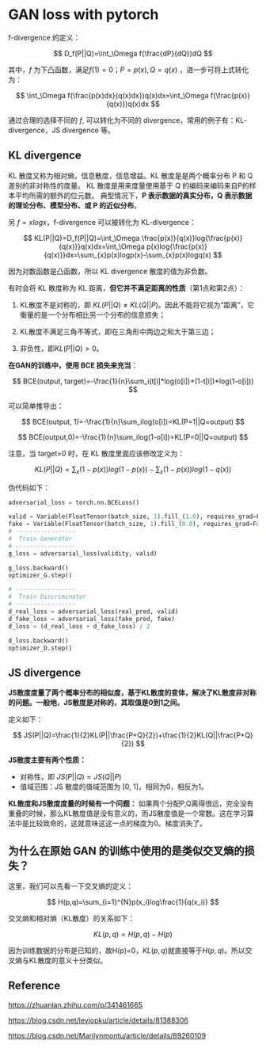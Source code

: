 # GAN loss with pytorch

f-divergence 的定义：

$$
D_f(P||Q)=\int_\Omega f(\frac{dP}{dQ})dQ
$$

其中，$f$ 为下凸函数，满足$f(1)=0$；$P=p(x), Q=q(x)$ ，进一步可将上式转化为：

$$
\int_\Omega f(\frac{p(x)dx}{q(x)dx})q(x)dx=\int_\Omega f(\frac{p(x)}{q(x)})q(x)dx
$$

通过合理的选择不同的 $f$, 可以转化为不同的 divergence，常用的例子有：KL- divergence，JS divergence 等。

## KL divergence

KL 散度又称为相对熵，信息散度，信息增益。KL 散度是是两个概率分布 P 和 Q 差别的非对称性的度量。 KL 散度是用来度量使用基于 Q 的编码来编码来自P的样本平均所需的额外的位元数。 典型情况下，**P 表示数据的真实分布，Q 表示数据的理论分布、模型分布、或 P 的近似分布**。

另 $f=xlogx$，f-divergence 可以被转化为 KL-divergence：

$$
KL(P||Q)=D_f(P||Q)=\int_\Omega \frac{p(x)}{q(x)}log{\frac{p(x)}{q(x)}}q(x)dx=\int_\Omega p(x)log{\frac{p(x)}{q(x)}}dx=\sum_{x}p(x)logp(x)-\sum_{x}p(x)logq(x)
$$

因为对数函数是凸函数，所以 KL divergence 散度的值为非负数。

有时会将 KL 散度称为 KL 距离，**但它并不满足距离的性质**（第1点和第2点）：

1. KL散度不是对称的，即 $KL(P||Q)\neq KL(Q||P)$。因此不能将它视为“距离”，它衡量的是一个分布相比另一个分布的信息损失；

2. KL散度不满足三角不等式，即在三角形中两边之和大于第三边；

3. 非负性，即$KL(P||Q)>0$。

**在GAN的训练中，使用 BCE 损失来充当**：

$$
BCE(output, target)=-\frac{1}{n}\sum_i(t[i]*log(o[i])+(1-t[i])*log(1-o[i]))
$$

可以简单推导出：

$$
BCE(output, 1)=-\frac{1}{n}\sum_ilog(o[i])=KL(P=1||Q=output)
$$

$$
BCE(output,0)=-\frac{1}{n}\sum_ilog(1-o[i])=KL(P=0||Q=output)
$$

注意，当 target=0 时，在 KL 散度里面应该修改定义为：

$$KL(P||Q)=\sum_{x}(1-p(x))log(1-p(x))-\sum_{x}(1-p(x))log(1-q(x))$$

伪代码如下：

```python
adversarial_loss = torch.nn.BCELoss()

valid = Variable(FloatTensor(batch_size, 1).fill_(1.0), requires_grad=False)
fake = Variable(FloatTensor(batch_size, 1).fill_(0.0), requires_grad=False)
# -----------------
#  Train Generator
# -----------------
g_loss = adversarial_loss(validity, valid)

g_loss.backward()
optimizer_G.step()

# -----------------
#  Train Discriminator
# -----------------
d_real_loss = adversarial_loss(real_pred, valid)
d_fake_loss = adversarial_loss(fake_pred, fake)
d_loss = (d_real_loss + d_fake_loss) / 2

d_loss.backward()
optimizer_D.step()
```



## JS divergence

**JS散度度量了两个概率分布的相似度，基于KL散度的变体，解决了KL散度非对称的问题。一般地，JS散度是对称的，其取值是0到1之间。**

定义如下：

$$
JS(P||Q)=\frac{1}{2}KL(P||\frac{P+Q}{2})+\frac{1}{2}KL(Q||\frac{P+Q}{2})
$$

**JS散度主要有两个性质：**

- 对称性，即 $JS(P||Q)=JS(Q||P)$
- 值域范围：JS 散度的值域范围为 [0, 1]，相同为0，相反为1。

**KL散度和JS散度度量的时候有一个问题：**
如果两个分配P,Q离得很远，完全没有重叠的时候，那么KL散度值是没有意义的，而JS散度值是一个常数。这在学习算法中是比较致命的，这就意味这这一点的梯度为0。梯度消失了。



## 为什么在原始 GAN 的训练中使用的是类似交叉熵的损失？

这里，我们可以先看一下交叉熵的定义：

$$
H(p,q)=\sum_{i=1}^{N}p(x_i)log\frac{1}{q(x_i)}
$$

交叉熵和相对熵（KL散度）的关系如下：

$$
KL(p,q)=H(p,q)-H(p)
$$

因为训练数据的分布是已知的，故H(p)=0，$KL(p,q)$就直接等于$H(p,q)$。所以交叉熵与KL散度的意义十分类似。



## Reference

https://zhuanlan.zhihu.com/p/341461665

https://blog.csdn.net/leviopku/article/details/81388306

https://blog.csdn.net/Marilynmontu/article/details/89260109
